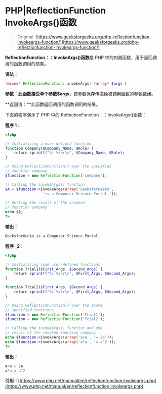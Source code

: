 # PHP|ReflectionFunction InvokeArgs()函数

> Original: [https://www.geeksforgeeks.org/php-reflectionfunction-invokeargs-function/](https://www.geeksforgeeks.org/php-reflectionfunction-invokeargs-function/)

**ReflectionFunction：：InvokeArgs()函数**是 PHP 中的内置函数，用于返回调用的函数调用的结果。

**语法：**

```php
*mixed* ReflectionFunction::invokeArgs( *array* $args )
```

**参数：**此函数接受单个参数**$args**，该参数保存传递给被调用函数的参数数组。

**返回值：**此函数返回调用的函数调用的结果。

下面的程序演示了 PHP 中的 ReflectionFunction：：InvokeArgs()函数：

**程序 1：**

```php
<?php

// Initializing a user-defined function
function Company($Company_Name, $Role) {
    return sprintf("%s %s\r\n", $Company_Name, $Role);
}

// Using ReflectionFunction() over the specified
// function company
$function = new ReflectionFunction('company');

// Calling the invokeArgs() function
$A = $function->invokeArgs(array('GeeksforGeeks',
                 'is a Computer Science Portal.'));

// Getting the result of the invoked
// function company
echo $A;
?>
```

**输出：**

```php
GeeksforGeeks is a Computer Science Portal.

```

**程序 _2：**

```php
<?php

// Initializing some user-defined functions
function Trial1($First_Args, $Second_Args) {
    return sprintf("%s %s\r\n", $First_Args, $Second_Args);
}

function Trial2($First_Args, $Second_Args) {
    return sprintf("%s %s\r\n", $First_Args, $Second_Args);
}

// Using ReflectionFunction() over the above
// specified functions 
$function = new ReflectionFunction('Trial1');
$function = new ReflectionFunction('Trial2');

// Calling the invokeArgs() function and the
// result of the invoked function company
echo $function->invokeArgs(array('a+a', '= 2a'));
echo $function->invokeArgs(array('a*a', '= a^2'));
?>
```

**输出：**

```php
a+a = 2a
a*a = a^2

```

**引用：**[https://www.php.net/manual/en/reflectionfunction.invokeargs.php](https://www.php.net/manual/en/reflectionfunction.invokeargs.php)